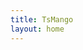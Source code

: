 ```yaml
---
title: TsMango
layout: home
---
```


<Home />

<script setup>
import Home from '/@theme/Home.vue'
</script>
